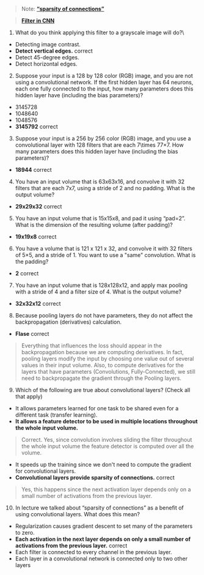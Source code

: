 
> Note:
> **[“sparsity of connections”](https://datascience.stackexchange.com/questions/77439/how-does-sparsity-of-connections-in-cnns-causes-the-network-to-have-less-para)**

> **[Filter in CNN](https://kharshit.github.io/blog/2018/12/14/filters-in-convolutional-neural-networks)**

1. What do you think applying this filter to a grayscale image will do?\
+ Detecting image contrast.
+ **Detect vertical edges.** correct
+ Detect 45-degree edges.
+ Detect horizontal edges.
2. Suppose your input is a 128 by 128 color (RGB) image, and you are not using a convolutional network. If the first hidden layer has 64 neurons, each one fully connected to the input, how many parameters does this hidden layer have (including the bias parameters)?
+ 3145728
+ 1048640
+ 1048576
+ **3145792** correct
3. Suppose your input is a 256 by 256 color (RGB) image, and you use a convolutional layer with 128 filters that are each 7\times 77×7. How many parameters does this hidden layer have (including the bias parameters)?
+ **18944** correct
4. You have an input volume that is 63x63x16, and convolve it with 32 filters that are each 7x7, using a stride of 2 and no padding. What is the output volume? 
+ **29x29x32** correct
5. You have an input volume that is 15x15x8, and pad it using “pad=2”. What is the dimension of the resulting volume (after padding)?
+ **19x19x8** correct
6. You have a volume that is 121 x 121 x 32, and convolve it with 32 filters of 5×5, and a stride of 1. You want to use a "same" convolution. What is the padding?
+ **2** correct
7. You have an input volume that is 128x128x12, and apply max pooling with a stride of 4 and a filter size of 4. What is the output volume?
+ **32x32x12** correct
8. Because pooling layers do not have parameters, they do not affect the backpropagation (derivatives) calculation.
+ **Flase** correct
> Everything that influences the loss should appear in the backpropagation because we are computing derivatives. In fact, pooling layers modify the input by choosing one value out of several values in their input volume. Also, to compute derivatives for the layers that have parameters (Convolutions, Fully-Connected), we still need to backpropagate the gradient through the Pooling layers.
9. Which of the following are true about convolutional layers? (Check all that apply)
+ It allows parameters learned for one task to be shared even for a different task (transfer learning).
+ **It allows a feature detector to be used in multiple locations throughout the whole input volume.**
> Correct. Yes, since convolution involves sliding the filter throughout the whole input volume the feature detector is computed over all the volume.
+ It speeds up the training since we don't need to compute the gradient for convolutional layers.
+ **Convolutional layers provide sparsity of connections.** correct
> Yes, this happens since the next activation layer depends only on a small number of activations from the previous layer.
10. In lecture we talked about “sparsity of connections” as a benefit of using convolutional layers. What does this mean?
+ Regularization causes gradient descent to set many of the parameters to zero.
+ **Each activation in the next layer depends on only a small number of activations from the previous layer.** correct
+ Each filter is connected to every channel in the previous layer.
+ Each layer in a convolutional network is connected only to two other layers


